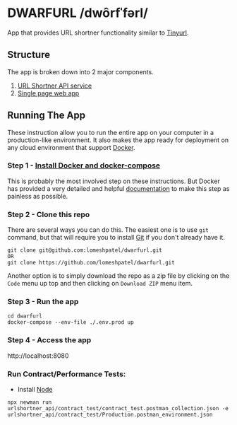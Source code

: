 # DWARFURL /dwôrfˈfərl/
App that provides URL shortner functionality similar to [Tinyurl](https://tinyurl.com/).

## Structure
The app is broken down into 2 major components.
1. [URL Shortner API service](https://github.com/lomeshpatel/dwarfurl/tree/master/urlshortner_api)
2. [Single page web app](https://github.com/lomeshpatel/dwarfurl/tree/master/web-app)

## Running The App
These instruction allow you to run the entire app on your computer in a production-like environment. It also makes the app ready for deployment on any cloud environment that support [Docker](https://www.docker.com/).

### Step 1 - [Install Docker and docker-compose](https://docs.docker.com/get-docker/)
This is probably the most involved step on these instructions. But Docker has provided a very detailed and helpful [documentation](https://docs.docker.com/get-docker/) to make this step as painless as possible.

### Step 2 - Clone this repo
There are several ways you can do this. The easiest one is to use `git` command, but that will require you to install [Git](https://git-scm.com/) if you don't already have it.
```
git clone git@github.com:lomeshpatel/dwarfurl.git
OR
git clone https://github.com/lomeshpatel/dwarfurl.git
```

Another option is to simply download the repo as a zip file by clicking on the `Code` menu up top and then clicking on `Download ZIP` menu item.

### Step 3 - Run the app
```
cd dwarfurl
docker-compose --env-file ./.env.prod up
```

### Step 4 - Access the app
http://localhost:8080

### Run Contract/Performance Tests:

  * Install [Node](https://nodejs.org/)

```
npx newman run urlshortner_api/contract_test/contract_test.postman_collection.json -e urlshortner_api/contract_test/Production.postman_environment.json
```